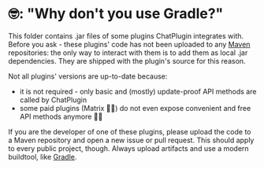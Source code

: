# 🤓: "Why don't you use Gradle?"
This folder contains .jar files of some plugins ChatPlugin integrates with.
Before you ask - these plugins' code has not been uploaded to any [Maven](https://maven.apache.org/) repositories:
the only way to interact with them is to add them as local .jar dependencies. They are shipped with the plugin's source for this reason.

Not all plugins' versions are up-to-date because:
- it is not required - only basic and (mostly) update-proof API methods are called by ChatPlugin
- some paid plugins (Matrix 🫵🏼) do not even expose convenient and free API methods anymore 🤦🏼

If you are the developer of one of these plugins, please upload the code to a Maven repository and open a new issue or pull request.
This should apply to every public project, though. Always upload artifacts and use a modern buildtool, like [Gradle](https://gradle.org).

